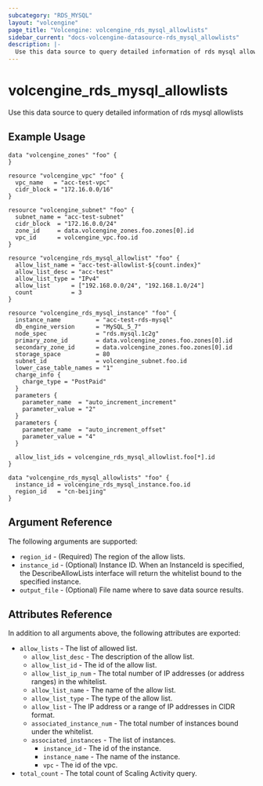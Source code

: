 ```yaml
---
subcategory: "RDS_MYSQL"
layout: "volcengine"
page_title: "Volcengine: volcengine_rds_mysql_allowlists"
sidebar_current: "docs-volcengine-datasource-rds_mysql_allowlists"
description: |-
  Use this data source to query detailed information of rds mysql allowlists
---
```

# volcengine_rds_mysql_allowlists
Use this data source to query detailed information of rds mysql allowlists
## Example Usage
```hcl
data "volcengine_zones" "foo" {
}

resource "volcengine_vpc" "foo" {
  vpc_name   = "acc-test-vpc"
  cidr_block = "172.16.0.0/16"
}

resource "volcengine_subnet" "foo" {
  subnet_name = "acc-test-subnet"
  cidr_block  = "172.16.0.0/24"
  zone_id     = data.volcengine_zones.foo.zones[0].id
  vpc_id      = volcengine_vpc.foo.id
}

resource "volcengine_rds_mysql_allowlist" "foo" {
  allow_list_name = "acc-test-allowlist-${count.index}"
  allow_list_desc = "acc-test"
  allow_list_type = "IPv4"
  allow_list      = ["192.168.0.0/24", "192.168.1.0/24"]
  count           = 3
}

resource "volcengine_rds_mysql_instance" "foo" {
  instance_name          = "acc-test-rds-mysql"
  db_engine_version      = "MySQL_5_7"
  node_spec              = "rds.mysql.1c2g"
  primary_zone_id        = data.volcengine_zones.foo.zones[0].id
  secondary_zone_id      = data.volcengine_zones.foo.zones[0].id
  storage_space          = 80
  subnet_id              = volcengine_subnet.foo.id
  lower_case_table_names = "1"
  charge_info {
    charge_type = "PostPaid"
  }
  parameters {
    parameter_name  = "auto_increment_increment"
    parameter_value = "2"
  }
  parameters {
    parameter_name  = "auto_increment_offset"
    parameter_value = "4"
  }

  allow_list_ids = volcengine_rds_mysql_allowlist.foo[*].id
}

data "volcengine_rds_mysql_allowlists" "foo" {
  instance_id = volcengine_rds_mysql_instance.foo.id
  region_id   = "cn-beijing"
}
```
## Argument Reference
The following arguments are supported:
* `region_id` - (Required) The region of the allow lists.
* `instance_id` - (Optional) Instance ID. When an InstanceId is specified, the DescribeAllowLists interface will return the whitelist bound to the specified instance.
* `output_file` - (Optional) File name where to save data source results.

## Attributes Reference
In addition to all arguments above, the following attributes are exported:
* `allow_lists` - The list of allowed list.
    * `allow_list_desc` - The description of the allow list.
    * `allow_list_id` - The id of the allow list.
    * `allow_list_ip_num` - The total number of IP addresses (or address ranges) in the whitelist.
    * `allow_list_name` - The name of the allow list.
    * `allow_list_type` - The type of the allow list.
    * `allow_list` - The IP address or a range of IP addresses in CIDR format.
    * `associated_instance_num` - The total number of instances bound under the whitelist.
    * `associated_instances` - The list of instances.
        * `instance_id` - The id of the instance.
        * `instance_name` - The name of the instance.
        * `vpc` - The id of the vpc.
* `total_count` - The total count of Scaling Activity query.


